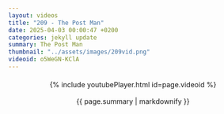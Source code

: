 ```yaml
---
layout: videos
title: "209 - The Post Man"
date: 2025-04-03 00:00:47 +0200
categories: jekyll update
summary: The Post Man
thumbnail: "../assets/images/209vid.png"
videoid: o5WeGN-KClA
---
```


<div style="text-align: center; margin-top: 20px;">
  {% include youtubePlayer.html id=page.videoid %}
  <p style="margin-top: 15px; font-size: 1.2em; color: #333;">
    <p>{{ page.summary | markdownify }}</p>
  </p>
</div>
